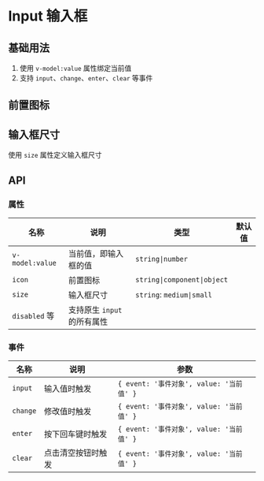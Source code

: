 # Input 输入框

## 基础用法

1. 使用 `v-model:value` 属性绑定当前值
2. 支持 `input`、`change`、`enter`、`clear` 等事件

<preview path="./demos/basic.vue"></preview>

<!--@include: @/component/@parts/props-native.md-->

<preview path="./demos/native.vue"></preview>

## 前置图标

<!--@include: @/component/@parts/props-icon.md-->

<preview path="./demos/icon.vue"></preview>

## 输入框尺寸

使用 `size` 属性定义输入框尺寸

<preview path="./demos/size.vue"></preview>

## API

### 属性

| 名称            | 说明                        | 类型                        | 默认值 |
| --------------- | --------------------------- | --------------------------- | ------ |
| `v-model:value` | 当前值，即输入框的值        | `string\|number`            |        |
| `icon`          | 前置图标                    | `string\|component\|object` |        |
| `size`          | 输入框尺寸                  | `string`: `medium\|small`   |        |
| `disabled` 等   | 支持原生 `input` 的所有属性 |                             |        |

### 事件

| 名称     | 说明               | 参数                                     |
| -------- | ------------------ | ---------------------------------------- |
| `input`  | 输入值时触发       | `{ event: '事件对象', value: '当前值' }` |
| `change` | 修改值时触发       | `{ event: '事件对象', value: '当前值' }` |
| `enter`  | 按下回车键时触发   | `{ event: '事件对象', value: '当前值' }` |
| `clear`  | 点击清空按钮时触发 | `{ event: '事件对象', value: '当前值' }` |
